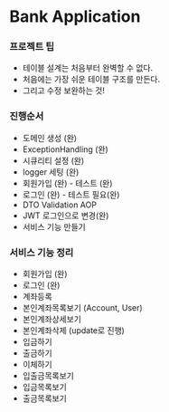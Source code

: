 # Bank Application

### 프로젝트 팁
- 테이블 설계는 처음부터 완벽할 수 없다.
- 처음에는 가장 쉬운 테이블 구조를 만든다.
- 그리고 수정 보완하는 것!

### 진행순서
- 도메인 생성 (완)
- ExceptionHandling (완)
- 시큐리티 설정 (완)
- logger 세팅 (완)
- 회원가입 (완) - 테스트 (완)
- 로그인 (완) - 테스트 필요(완)
- DTO Validation AOP
- JWT 로그인으로 변경(완)
- 서비스 기능 만들기

### 서비스 기능 정리
- 회원가입 (완)
- 로그인 (완)
- 계좌등록
- 본인계좌목록보기 (Account, User)
- 본인계좌상세보기 
- 본인계좌삭제 (update로 진행)
- 입금하기
- 출금하기
- 이체하기
- 입출금목록보기
- 입금목록보기
- 출금목록보기